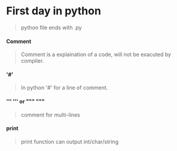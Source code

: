# First day in python
> python file ends with .py

#### Comment
> Comment is a explaination of a code, will not be exacuted by complier.
#### '#'
> In python '#' for a line of comment.
#### ''' ''' or """ """
> comment for multi-lines

#### print
> print function can output int/char/string